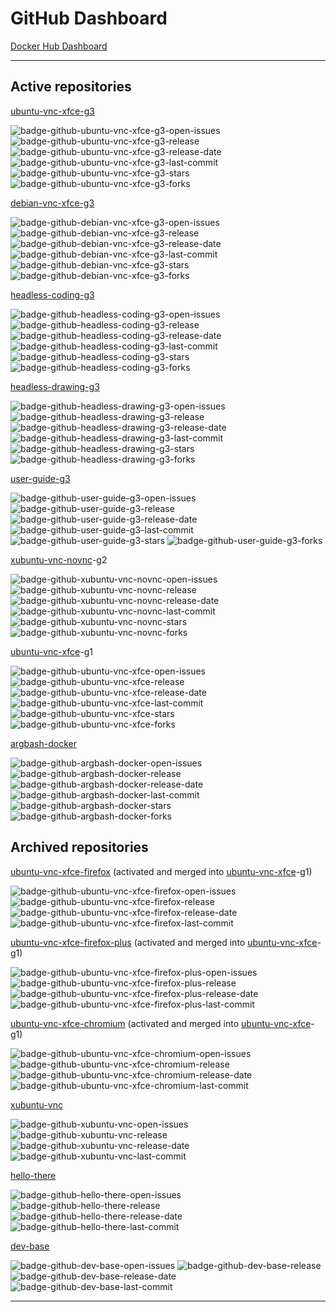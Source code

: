 # GitHub Dashboard

[Docker Hub Dashboard](https://github.com/accetto/dashboard/blob/master/dockerhub-dashboard.md)

***

## Active repositories

[ubuntu-vnc-xfce-g3](https://github.com/accetto/ubuntu-vnc-xfce-g3)

![badge-github-ubuntu-vnc-xfce-g3-open-issues][badge-github-ubuntu-vnc-xfce-g3-open-issues]
![badge-github-ubuntu-vnc-xfce-g3-release][badge-github-ubuntu-vnc-xfce-g3-release]
![badge-github-ubuntu-vnc-xfce-g3-release-date][badge-github-ubuntu-vnc-xfce-g3-release-date]
![badge-github-ubuntu-vnc-xfce-g3-last-commit][badge-github-ubuntu-vnc-xfce-g3-last-commit]
![badge-github-ubuntu-vnc-xfce-g3-stars][badge-github-ubuntu-vnc-xfce-g3-stars]
![badge-github-ubuntu-vnc-xfce-g3-forks][badge-github-ubuntu-vnc-xfce-g3-forks]
<!-- ![badge-github-ubuntu-vnc-xfce-g3-closed-issues][badge-github-ubuntu-vnc-xfce-g3-closed-issues] -->
<!-- ![badge-github-ubuntu-vnc-xfce-g3-releases][badge-github-ubuntu-vnc-xfce-g3-releases] -->
<!-- ![badge-github-ubuntu-vnc-xfce-g3-commits][badge-github-ubuntu-vnc-xfce-g3-commits] -->
<!-- ![badge-github-workflow-dockerhub-autobuild-ubuntu-vnc-xfce-g3][badge-github-workflow-dockerhub-autobuild-ubuntu-vnc-xfce-g3] -->
<!-- ![badge-github-workflow-dockerhub-post-push-ubuntu-vnc-xfce-g3][badge-github-workflow-dockerhub-post-push-ubuntu-vnc-xfce-g3] -->

[debian-vnc-xfce-g3](https://github.com/accetto/debian-vnc-xfce-g3)

![badge-github-debian-vnc-xfce-g3-open-issues][badge-github-debian-vnc-xfce-g3-open-issues]
![badge-github-debian-vnc-xfce-g3-release][badge-github-debian-vnc-xfce-g3-release]
![badge-github-debian-vnc-xfce-g3-release-date][badge-github-debian-vnc-xfce-g3-release-date]
![badge-github-debian-vnc-xfce-g3-last-commit][badge-github-debian-vnc-xfce-g3-last-commit]
![badge-github-debian-vnc-xfce-g3-stars][badge-github-debian-vnc-xfce-g3-stars]
![badge-github-debian-vnc-xfce-g3-forks][badge-github-debian-vnc-xfce-g3-forks]
<!-- ![badge-github-debian-vnc-xfce-g3-closed-issues][badge-github-debian-vnc-xfce-g3-closed-issues] -->
<!-- ![badge-github-debian-vnc-xfce-g3-releases][badge-github-debian-vnc-xfce-g3-releases] -->
<!-- ![badge-github-debian-vnc-xfce-g3-commits][badge-github-debian-vnc-xfce-g3-commits] -->

[headless-coding-g3](https://github.com/accetto/headless-coding-g3)

![badge-github-headless-coding-g3-open-issues][badge-github-headless-coding-g3-open-issues]
![badge-github-headless-coding-g3-release][badge-github-headless-coding-g3-release]
![badge-github-headless-coding-g3-release-date][badge-github-headless-coding-g3-release-date]
![badge-github-headless-coding-g3-last-commit][badge-github-headless-coding-g3-last-commit]
![badge-github-headless-coding-g3-stars][badge-github-headless-coding-g3-stars]
![badge-github-headless-coding-g3-forks][badge-github-headless-coding-g3-forks]
<!-- ![badge-github-headless-coding-g3-closed-issues][badge-github-headless-coding-g3-closed-issues] -->
<!-- ![badge-github-headless-coding-g3-releases][badge-github-headless-coding-g3-releases] -->
<!-- ![badge-github-headless-coding-g3-commits][badge-github-headless-coding-g3-commits] -->
<!-- ![badge-github-workflow-dockerhub-autobuild-headless-coding-g3][badge-github-workflow-dockerhub-autobuild-headless-coding-g3] -->
<!-- ![badge-github-workflow-dockerhub-post-push-headless-coding-g3][badge-github-workflow-dockerhub-post-push-headless-coding-g3] -->

[headless-drawing-g3](https://github.com/accetto/headless-drawing-g3)

![badge-github-headless-drawing-g3-open-issues][badge-github-headless-drawing-g3-open-issues]
![badge-github-headless-drawing-g3-release][badge-github-headless-drawing-g3-release]
![badge-github-headless-drawing-g3-release-date][badge-github-headless-drawing-g3-release-date]
![badge-github-headless-drawing-g3-last-commit][badge-github-headless-drawing-g3-last-commit]
![badge-github-headless-drawing-g3-stars][badge-github-headless-drawing-g3-stars]
![badge-github-headless-drawing-g3-forks][badge-github-headless-drawing-g3-forks]
<!-- ![badge-github-headless-drawing-g3-closed-issues][badge-github-headless-drawing-g3-closed-issues] -->
<!-- ![badge-github-headless-drawing-g3-releases][badge-github-headless-drawing-g3-releases] -->
<!-- ![badge-github-headless-drawing-g3-commits][badge-github-headless-drawing-g3-commits] -->
<!-- ![badge-github-workflow-dockerhub-autobuild-headless-drawing-g3][badge-github-workflow-dockerhub-autobuild-headless-drawing-g3] -->
<!-- ![badge-github-workflow-dockerhub-post-push-headless-drawing-g3][badge-github-workflow-dockerhub-post-push-headless-drawing-g3] -->

[user-guide-g3](https://github.com/accetto/user-guide-g3)

![badge-github-user-guide-g3-open-issues][badge-github-user-guide-g3-open-issues]
![badge-github-user-guide-g3-release][badge-github-user-guide-g3-release]
![badge-github-user-guide-g3-release-date][badge-github-user-guide-g3-release-date]
![badge-github-user-guide-g3-last-commit][badge-github-user-guide-g3-last-commit]
![badge-github-user-guide-g3-stars][badge-github-user-guide-g3-stars]
![badge-github-user-guide-g3-forks][badge-github-user-guide-g3-forks]

[xubuntu-vnc-novnc](https://github.com/accetto/xubuntu-vnc-novnc)-g2

![badge-github-xubuntu-vnc-novnc-open-issues][badge-github-xubuntu-vnc-novnc-open-issues]
![badge-github-xubuntu-vnc-novnc-release][badge-github-xubuntu-vnc-novnc-release]
![badge-github-xubuntu-vnc-novnc-release-date][badge-github-xubuntu-vnc-novnc-release-date]
![badge-github-xubuntu-vnc-novnc-last-commit][badge-github-xubuntu-vnc-novnc-last-commit]
![badge-github-xubuntu-vnc-novnc-stars][badge-github-xubuntu-vnc-novnc-stars]
![badge-github-xubuntu-vnc-novnc-forks][badge-github-xubuntu-vnc-novnc-forks]
<!-- ![badge-github-xubuntu-vnc-novnc-closed-issues][badge-github-xubuntu-vnc-novnc-closed-issues] -->
<!-- ![badge-github-xubuntu-vnc-novnc-releases][badge-github-xubuntu-vnc-novnc-releases] -->
<!-- ![badge-github-xubuntu-vnc-novnc-commits][badge-github-xubuntu-vnc-novnc-commits] -->

[ubuntu-vnc-xfce](https://github.com/accetto/ubuntu-vnc-xfce)-g1

![badge-github-ubuntu-vnc-xfce-open-issues][badge-github-ubuntu-vnc-xfce-open-issues]
![badge-github-ubuntu-vnc-xfce-release][badge-github-ubuntu-vnc-xfce-release]
![badge-github-ubuntu-vnc-xfce-release-date][badge-github-ubuntu-vnc-xfce-release-date]
![badge-github-ubuntu-vnc-xfce-last-commit][badge-github-ubuntu-vnc-xfce-last-commit]
![badge-github-ubuntu-vnc-xfce-stars][badge-github-ubuntu-vnc-xfce-stars]
![badge-github-ubuntu-vnc-xfce-forks][badge-github-ubuntu-vnc-xfce-forks]
<!-- ![badge-github-ubuntu-vnc-xfce-closed-issues][badge-github-ubuntu-vnc-xfce-closed-issues] -->
<!-- ![badge-github-ubuntu-vnc-xfce-releases][badge-github-ubuntu-vnc-xfce-releases] -->
<!-- ![badge-github-ubuntu-vnc-xfce-commits][badge-github-ubuntu-vnc-xfce-commits] -->

[argbash-docker](https://github.com/accetto/argbash-docker)

![badge-github-argbash-docker-open-issues][badge-github-argbash-docker-open-issues]
![badge-github-argbash-docker-release][badge-github-argbash-docker-release]
![badge-github-argbash-docker-release-date][badge-github-argbash-docker-release-date]
![badge-github-argbash-docker-last-commit][badge-github-argbash-docker-last-commit]
![badge-github-argbash-docker-stars][badge-github-argbash-docker-stars]
![badge-github-argbash-docker-forks][badge-github-argbash-docker-forks]
<!-- ![badge-github-argbash-docker-closed-issues][badge-github-argbash-docker-closed-issues] -->
<!-- ![badge-github-argbash-docker-releases][badge-github-argbash-docker-releases] -->
<!-- ![badge-github-argbash-docker-commits][badge-github-argbash-docker-commits] -->

## Archived repositories

[ubuntu-vnc-xfce-firefox](https://github.com/accetto/ubuntu-vnc-xfce-firefox) (activated and merged into [ubuntu-vnc-xfce](https://github.com/accetto/ubuntu-vnc-xfce)-g1)

![badge-github-ubuntu-vnc-xfce-firefox-open-issues][badge-github-ubuntu-vnc-xfce-firefox-open-issues]
![badge-github-ubuntu-vnc-xfce-firefox-release][badge-github-ubuntu-vnc-xfce-firefox-release]
![badge-github-ubuntu-vnc-xfce-firefox-release-date][badge-github-ubuntu-vnc-xfce-firefox-release-date]
![badge-github-ubuntu-vnc-xfce-firefox-last-commit][badge-github-ubuntu-vnc-xfce-firefox-last-commit]
<!-- ![badge-github-ubuntu-vnc-xfce-firefox-stars][badge-github-ubuntu-vnc-xfce-firefox-stars] -->
<!-- ![badge-github-ubuntu-vnc-xfce-firefox-forks][badge-github-ubuntu-vnc-xfce-firefox-forks] -->
<!-- ![badge-github-ubuntu-vnc-xfce-firefox-closed-issues][badge-github-ubuntu-vnc-xfce-firefox-closed-issues] -->
<!-- ![badge-github-ubuntu-vnc-xfce-firefox-releases][badge-github-ubuntu-vnc-xfce-firefox-releases] -->
<!-- ![badge-github-ubuntu-vnc-xfce-firefox-commits][badge-github-ubuntu-vnc-xfce-firefox-commits] -->

[ubuntu-vnc-xfce-firefox-plus](https://github.com/accetto/ubuntu-vnc-xfce-firefox-plus) (activated and merged into [ubuntu-vnc-xfce](https://github.com/accetto/ubuntu-vnc-xfce)-g1)

![badge-github-ubuntu-vnc-xfce-firefox-plus-open-issues][badge-github-ubuntu-vnc-xfce-firefox-plus-open-issues]
![badge-github-ubuntu-vnc-xfce-firefox-plus-release][badge-github-ubuntu-vnc-xfce-firefox-plus-release]
![badge-github-ubuntu-vnc-xfce-firefox-plus-release-date][badge-github-ubuntu-vnc-xfce-firefox-plus-release-date]
![badge-github-ubuntu-vnc-xfce-firefox-plus-last-commit][badge-github-ubuntu-vnc-xfce-firefox-plus-last-commit]
<!-- ![badge-github-ubuntu-vnc-xfce-firefox-plus-stars][badge-github-ubuntu-vnc-xfce-firefox-plus-stars] -->
<!-- ![badge-github-ubuntu-vnc-xfce-firefox-plus-forks][badge-github-ubuntu-vnc-xfce-firefox-plus-forks] -->
<!-- ![badge-github-ubuntu-vnc-xfce-firefox-plus-closed-issues][badge-github-ubuntu-vnc-xfce-firefox-plus-closed-issues] -->
<!-- ![badge-github-ubuntu-vnc-xfce-firefox-plus-releases][badge-github-ubuntu-vnc-xfce-firefox-plus-releases] -->
<!-- ![badge-github-ubuntu-vnc-xfce-firefox-plus-commits][badge-github-ubuntu-vnc-xfce-firefox-plus-commits] -->

[ubuntu-vnc-xfce-chromium](https://github.com/accetto/ubuntu-vnc-xfce-chromium) (activated and merged into [ubuntu-vnc-xfce](https://github.com/accetto/ubuntu-vnc-xfce)-g1)

![badge-github-ubuntu-vnc-xfce-chromium-open-issues][badge-github-ubuntu-vnc-xfce-chromium-open-issues]
![badge-github-ubuntu-vnc-xfce-chromium-release][badge-github-ubuntu-vnc-xfce-chromium-release]
![badge-github-ubuntu-vnc-xfce-chromium-release-date][badge-github-ubuntu-vnc-xfce-chromium-release-date]
![badge-github-ubuntu-vnc-xfce-chromium-last-commit][badge-github-ubuntu-vnc-xfce-chromium-last-commit]
<!-- ![badge-github-ubuntu-vnc-xfce-chromium-stars][badge-github-ubuntu-vnc-xfce-chromium-stars] -->
<!-- ![badge-github-ubuntu-vnc-xfce-chromium-forks][badge-github-ubuntu-vnc-xfce-chromium-forks] -->
<!-- ![badge-github-ubuntu-vnc-xfce-chromium-closed-issues][badge-github-ubuntu-vnc-xfce-chromium-closed-issues] -->
<!-- ![badge-github-ubuntu-vnc-xfce-chromium-releases][badge-github-ubuntu-vnc-xfce-chromium-releases] -->
<!-- ![badge-github-ubuntu-vnc-xfce-chromium-commits][badge-github-ubuntu-vnc-xfce-chromium-commits] -->

[xubuntu-vnc](https://github.com/accetto/xubuntu-vnc)

![badge-github-xubuntu-vnc-open-issues][badge-github-xubuntu-vnc-open-issues]
![badge-github-xubuntu-vnc-release][badge-github-xubuntu-vnc-release]
![badge-github-xubuntu-vnc-release-date][badge-github-xubuntu-vnc-release-date]
![badge-github-xubuntu-vnc-last-commit][badge-github-xubuntu-vnc-last-commit]
<!-- ![badge-github-xubuntu-vnc-stars][badge-github-xubuntu-vnc-stars] -->
<!-- ![badge-github-xubuntu-vnc-forks][badge-github-xubuntu-vnc-forks] -->
<!-- ![badge-github-xubuntu-vnc-closed-issues][badge-github-xubuntu-vnc-closed-issues] -->
<!-- ![badge-github-xubuntu-vnc-releases][badge-github-xubuntu-vnc-releases] -->
<!-- ![badge-github-xubuntu-vnc-commits][badge-github-xubuntu-vnc-commits] -->

[hello-there](https://github.com/accetto/hello-there)

![badge-github-hello-there-open-issues][badge-github-hello-there-open-issues]
![badge-github-hello-there-release][badge-github-hello-there-release]
![badge-github-hello-there-release-date][badge-github-hello-there-release-date]
![badge-github-hello-there-last-commit][badge-github-hello-there-last-commit]
<!-- ![badge-github-hello-there-stars][badge-github-hello-there-stars] -->
<!-- ![badge-github-hello-there-forks][badge-github-hello-there-forks] -->
<!-- ![badge-github-hello-there-closed-issues][badge-github-hello-there-closed-issues] -->
<!-- ![badge-github-hello-there-releases][badge-github-hello-there-releases] -->
<!-- ![badge-github-hello-there-commits][badge-github-hello-there-commits] -->

[dev-base](https://github.com/accetto/dev-base)

![badge-github-dev-base-open-issues][badge-github-dev-base-open-issues]
![badge-github-dev-base-release][badge-github-dev-base-release]
![badge-github-dev-base-release-date][badge-github-dev-base-release-date]
![badge-github-dev-base-last-commit][badge-github-dev-base-last-commit]
<!-- ![badge-github-dev-base-stars][badge-github-dev-base-stars] -->
<!-- ![badge-github-dev-base-forks][badge-github-dev-base-forks] -->
<!-- ![badge-github-dev-base-closed-issues][badge-github-dev-base-closed-issues] -->
<!-- ![badge-github-dev-base-releases][badge-github-dev-base-releases] -->
<!-- ![badge-github-dev-base-commits][badge-github-dev-base-commits] -->

***

<!-- github badges ubuntu-vnc-xfce-g3 -->

[badge-github-ubuntu-vnc-xfce-g3-open-issues]: https://badgen.net/github/open-issues/accetto/ubuntu-vnc-xfce-g3?icon=github&label=open%20issues
[badge-github-ubuntu-vnc-xfce-g3-release]: https://badgen.net/github/release/accetto/ubuntu-vnc-xfce-g3?icon=github&label=release
[badge-github-ubuntu-vnc-xfce-g3-release-date]: https://img.shields.io/github/release-date/accetto/ubuntu-vnc-xfce-g3?logo=github
[badge-github-ubuntu-vnc-xfce-g3-last-commit]: https://badgen.net/github/last-commit/accetto/ubuntu-vnc-xfce-g3?icon=github&label=last%20commit
[badge-github-ubuntu-vnc-xfce-g3-stars]: https://badgen.net/github/stars/accetto/ubuntu-vnc-xfce-g3?icon=github&label=stars
[badge-github-ubuntu-vnc-xfce-g3-forks]: https://badgen.net/github/forks/accetto/ubuntu-vnc-xfce-g3?icon=github&label=forks
<!-- [badge-github-ubuntu-vnc-xfce-g3-releases]: https://badgen.net/github/releases/accetto/ubuntu-vnc-xfce-g3?icon=github&label=releases -->
<!-- [badge-github-ubuntu-vnc-xfce-g3-commits]: https://badgen.net/github/commits/accetto/ubuntu-vnc-xfce-g3?icon=github&label=commits -->
<!-- [badge-github-ubuntu-vnc-xfce-g3-closed-issues]: https://badgen.net/github/closed-issues/accetto/ubuntu-vnc-xfce-g3?icon=github&label=closed%20issues -->
<!-- [badge-github-workflow-dockerhub-autobuild-ubuntu-vnc-xfce-g3]: https://github.com/accetto/ubuntu-vnc-xfce-g3/workflows/dockerhub-autobuild/badge.svg -->
<!-- [badge-github-workflow-dockerhub-post-push-ubuntu-vnc-xfce-g3]: https://github.com/accetto/ubuntu-vnc-xfce-g3/workflows/dockerhub-post-push/badge.svg -->

<!-- github badges debian-vnc-xfce-g3 -->

[badge-github-debian-vnc-xfce-g3-open-issues]: https://badgen.net/github/open-issues/accetto/debian-vnc-xfce-g3?icon=github&label=open%20issues
[badge-github-debian-vnc-xfce-g3-release]: https://badgen.net/github/release/accetto/debian-vnc-xfce-g3?icon=github&label=release
[badge-github-debian-vnc-xfce-g3-release-date]: https://img.shields.io/github/release-date/accetto/debian-vnc-xfce-g3?logo=github
[badge-github-debian-vnc-xfce-g3-last-commit]: https://badgen.net/github/last-commit/accetto/debian-vnc-xfce-g3?icon=github&label=last%20commit
[badge-github-debian-vnc-xfce-g3-stars]: https://badgen.net/github/stars/accetto/debian-vnc-xfce-g3?icon=github&label=stars
[badge-github-debian-vnc-xfce-g3-forks]: https://badgen.net/github/forks/accetto/debian-vnc-xfce-g3?icon=github&label=forks
<!-- [badge-github-debian-vnc-xfce-g3-releases]: https://badgen.net/github/releases/accetto/debian-vnc-xfce-g3?icon=github&label=releases -->
<!-- [badge-github-debian-vnc-xfce-g3-commits]: https://badgen.net/github/commits/accetto/debian-vnc-xfce-g3?icon=github&label=commits -->
<!-- [badge-github-debian-vnc-xfce-g3-closed-issues]: https://badgen.net/github/closed-issues/accetto/debian-vnc-xfce-g3?icon=github&label=closed%20issues -->

<!-- github badges headless-coding-g3 -->

[badge-github-headless-coding-g3-open-issues]: https://badgen.net/github/open-issues/accetto/headless-coding-g3?icon=github&label=open%20issues
[badge-github-headless-coding-g3-release]: https://badgen.net/github/release/accetto/headless-coding-g3?icon=github&label=release
[badge-github-headless-coding-g3-release-date]: https://img.shields.io/github/release-date/accetto/headless-coding-g3?logo=github
[badge-github-headless-coding-g3-last-commit]: https://badgen.net/github/last-commit/accetto/headless-coding-g3?icon=github&label=last%20commit
[badge-github-headless-coding-g3-stars]: https://badgen.net/github/stars/accetto/headless-coding-g3?icon=github&label=stars
[badge-github-headless-coding-g3-forks]: https://badgen.net/github/forks/accetto/headless-coding-g3?icon=github&label=forks
<!-- [badge-github-headless-coding-g3-releases]: https://badgen.net/github/releases/accetto/headless-coding-g3?icon=github&label=releases -->
<!-- [badge-github-headless-coding-g3-commits]: https://badgen.net/github/commits/accetto/headless-coding-g3?icon=github&label=commits -->
<!-- [badge-github-headless-coding-g3-closed-issues]: https://badgen.net/github/closed-issues/accetto/headless-coding-g3?icon=github&label=closed%20issues -->
<!-- [badge-github-workflow-dockerhub-autobuild-headless-coding-g3]: https://github.com/accetto/headless-coding-g3/workflows/dockerhub-autobuild/badge.svg -->
<!-- [badge-github-workflow-dockerhub-post-push-headless-coding-g3]: https://github.com/accetto/headless-coding-g3/workflows/dockerhub-post-push/badge.svg -->

<!-- github badges headless-drawing-g3 -->

[badge-github-headless-drawing-g3-open-issues]: https://badgen.net/github/open-issues/accetto/headless-drawing-g3?icon=github&label=open%20issues
[badge-github-headless-drawing-g3-release]: https://badgen.net/github/release/accetto/headless-drawing-g3?icon=github&label=release
[badge-github-headless-drawing-g3-release-date]: https://img.shields.io/github/release-date/accetto/headless-drawing-g3?logo=github
[badge-github-headless-drawing-g3-last-commit]: https://badgen.net/github/last-commit/accetto/headless-drawing-g3?icon=github&label=last%20commit
[badge-github-headless-drawing-g3-stars]: https://badgen.net/github/stars/accetto/headless-drawing-g3?icon=github&label=stars
[badge-github-headless-drawing-g3-forks]: https://badgen.net/github/forks/accetto/headless-drawing-g3?icon=github&label=forks
<!-- [badge-github-headless-drawing-g3-releases]: https://badgen.net/github/releases/accetto/headless-drawing-g3?icon=github&label=releases -->
<!-- [badge-github-headless-drawing-g3-commits]: https://badgen.net/github/commits/accetto/headless-drawing-g3?icon=github&label=commits -->
<!-- [badge-github-headless-drawing-g3-closed-issues]: https://badgen.net/github/closed-issues/accetto/headless-drawing-g3?icon=github&label=closed%20issues -->
<!-- [badge-github-workflow-dockerhub-autobuild-headless-drawing-g3]: https://github.com/accetto/headless-drawing-g3/workflows/dockerhub-autobuild/badge.svg -->
<!-- [badge-github-workflow-dockerhub-post-push-headless-drawing-g3]: https://github.com/accetto/headless-drawing-g3/workflows/dockerhub-post-push/badge.svg -->

<!-- github badges user-guide-g3 -->
[badge-github-user-guide-g3-open-issues]: https://badgen.net/github/open-issues/accetto/user-guide-g3?icon=github&label=open%20issues
[badge-github-user-guide-g3-release]: https://badgen.net/github/release/accetto/user-guide-g3?icon=github&label=release
[badge-github-user-guide-g3-release-date]: https://img.shields.io/github/release-date/accetto/user-guide-g3?logo=github
[badge-github-user-guide-g3-last-commit]: https://badgen.net/github/last-commit/accetto/user-guide-g3?icon=github&label=last%20commit
[badge-github-user-guide-g3-stars]: https://badgen.net/github/stars/accetto/user-guide-g3?icon=github&label=stars
[badge-github-user-guide-g3-forks]: https://badgen.net/github/forks/accetto/user-guide-g3?icon=github&label=forks

<!-- github badges xubuntu-vnc -->

[badge-github-xubuntu-vnc-open-issues]: https://badgen.net/github/open-issues/accetto/xubuntu-vnc?icon=github&label=open%20issues
[badge-github-xubuntu-vnc-release]: https://badgen.net/github/release/accetto/xubuntu-vnc?icon=github&label=release
[badge-github-xubuntu-vnc-release-date]: https://img.shields.io/github/release-date/accetto/xubuntu-vnc?logo=github
[badge-github-xubuntu-vnc-last-commit]: https://badgen.net/github/last-commit/accetto/xubuntu-vnc?icon=github&label=last%20commit
[badge-github-xubuntu-vnc-stars]: https://badgen.net/github/stars/accetto/xubuntu-vnc?icon=github&label=stars
[badge-github-xubuntu-vnc-forks]: https://badgen.net/github/forks/accetto/xubuntu-vnc?icon=github&label=forks
<!-- [badge-github-xubuntu-vnc-releases]: https://badgen.net/github/releases/accetto/xubuntu-vnc?icon=github&label=releases -->
<!-- [badge-github-xubuntu-vnc-commits]: https://badgen.net/github/commits/accetto/xubuntu-vnc?icon=github&label=commits -->
<!-- [badge-github-xubuntu-vnc-closed-issues]: https://badgen.net/github/closed-issues/accetto/xubuntu-vnc?icon=github&label=closed%20issues -->

<!-- github badges xubuntu-vnc-novnc -->

[badge-github-xubuntu-vnc-novnc-open-issues]: https://badgen.net/github/open-issues/accetto/xubuntu-vnc-novnc?icon=github&label=open%20issues
[badge-github-xubuntu-vnc-novnc-release]: https://badgen.net/github/release/accetto/xubuntu-vnc-novnc?icon=github&label=release
[badge-github-xubuntu-vnc-novnc-release-date]: https://img.shields.io/github/release-date/accetto/xubuntu-vnc-novnc?logo=github
[badge-github-xubuntu-vnc-novnc-last-commit]: https://badgen.net/github/last-commit/accetto/xubuntu-vnc-novnc?icon=github&label=last%20commit
[badge-github-xubuntu-vnc-novnc-stars]: https://badgen.net/github/stars/accetto/xubuntu-vnc-novnc?icon=github&label=stars
[badge-github-xubuntu-vnc-novnc-forks]: https://badgen.net/github/forks/accetto/xubuntu-vnc-novnc?icon=github&label=forks
<!-- [badge-github-xubuntu-vnc-novnc-releases]: https://badgen.net/github/releases/accetto/xubuntu-vnc-novnc?icon=github&label=releases -->
<!-- [badge-github-xubuntu-vnc-novnc-commits]: https://badgen.net/github/commits/accetto/xubuntu-vnc-novnc?icon=github&label=commits -->
<!-- [badge-github-xubuntu-vnc-novnc-closed-issues]: https://badgen.net/github/closed-issues/accetto/xubuntu-vnc-novnc?icon=github&label=closed%20issues -->

<!-- github badges ubuntu-vnc-xfce -->

[badge-github-ubuntu-vnc-xfce-open-issues]: https://badgen.net/github/open-issues/accetto/ubuntu-vnc-xfce?icon=github&label=open%20issues
[badge-github-ubuntu-vnc-xfce-release]: https://badgen.net/github/release/accetto/ubuntu-vnc-xfce?icon=github&label=release
[badge-github-ubuntu-vnc-xfce-release-date]: https://img.shields.io/github/release-date/accetto/ubuntu-vnc-xfce?logo=github
[badge-github-ubuntu-vnc-xfce-last-commit]: https://badgen.net/github/last-commit/accetto/ubuntu-vnc-xfce?icon=github&label=last%20commit
[badge-github-ubuntu-vnc-xfce-stars]: https://badgen.net/github/stars/accetto/ubuntu-vnc-xfce?icon=github&label=stars
[badge-github-ubuntu-vnc-xfce-forks]: https://badgen.net/github/forks/accetto/ubuntu-vnc-xfce?icon=github&label=forks
<!-- [badge-github-ubuntu-vnc-xfce-releases]: https://badgen.net/github/releases/accetto/ubuntu-vnc-xfce?icon=github&label=releases -->
<!-- [badge-github-ubuntu-vnc-xfce-commits]: https://badgen.net/github/commits/accetto/ubuntu-vnc-xfce?icon=github&label=commits -->
<!-- [badge-github-ubuntu-vnc-xfce-closed-issues]: https://badgen.net/github/closed-issues/accetto/ubuntu-vnc-xfce?icon=github&label=closed%20issues -->

<!-- github badges ubuntu-vnc-xfce-firefox -->

[badge-github-ubuntu-vnc-xfce-firefox-open-issues]: https://badgen.net/github/open-issues/accetto/ubuntu-vnc-xfce-firefox?icon=github&label=open%20issues
[badge-github-ubuntu-vnc-xfce-firefox-release]: https://badgen.net/github/release/accetto/ubuntu-vnc-xfce-firefox?icon=github&label=release
[badge-github-ubuntu-vnc-xfce-firefox-release-date]: https://img.shields.io/github/release-date/accetto/ubuntu-vnc-xfce-firefox?logo=github
[badge-github-ubuntu-vnc-xfce-firefox-last-commit]: https://badgen.net/github/last-commit/accetto/ubuntu-vnc-xfce-firefox?icon=github&label=last%20commit
<!-- [badge-github-ubuntu-vnc-xfce-firefox-stars]: https://badgen.net/github/stars/accetto/ubuntu-vnc-xfce-firefox?icon=github&label=stars -->
<!-- [badge-github-ubuntu-vnc-xfce-firefox-forks]: https://badgen.net/github/forks/accetto/ubuntu-vnc-xfce-firefox?icon=github&label=forks -->
<!-- [badge-github-ubuntu-vnc-xfce-firefox-releases]: https://badgen.net/github/releases/accetto/ubuntu-vnc-xfce-firefox?icon=github&label=releases -->
<!-- [badge-github-ubuntu-vnc-xfce-firefox-commits]: https://badgen.net/github/commits/accetto/ubuntu-vnc-xfce-firefox?icon=github&label=commits -->
<!-- [badge-github-ubuntu-vnc-xfce-firefox-closed-issues]: https://badgen.net/github/closed-issues/accetto/ubuntu-vnc-xfce-firefox?icon=github&label=closed%20issues -->

<!-- github badges ubuntu-vnc-xfce-firefox-plus -->

[badge-github-ubuntu-vnc-xfce-firefox-plus-open-issues]: https://badgen.net/github/open-issues/accetto/ubuntu-vnc-xfce-firefox-plus?icon=github&label=open%20issues
[badge-github-ubuntu-vnc-xfce-firefox-plus-release]: https://badgen.net/github/release/accetto/ubuntu-vnc-xfce-firefox-plus?icon=github&label=release
[badge-github-ubuntu-vnc-xfce-firefox-plus-release-date]: https://img.shields.io/github/release-date/accetto/ubuntu-vnc-xfce-firefox-plus?logo=github
[badge-github-ubuntu-vnc-xfce-firefox-plus-last-commit]: https://badgen.net/github/last-commit/accetto/ubuntu-vnc-xfce-firefox-plus?icon=github&label=last%20commit
<!-- [badge-github-ubuntu-vnc-xfce-firefox-plus-stars]: https://badgen.net/github/stars/accetto/ubuntu-vnc-xfce-firefox-plus?icon=github&label=stars -->
<!-- [badge-github-ubuntu-vnc-xfce-firefox-plus-forks]: https://badgen.net/github/forks/accetto/ubuntu-vnc-xfce-firefox-plus?icon=github&label=forks -->
<!-- [badge-github-ubuntu-vnc-xfce-firefox-plus-releases]: https://badgen.net/github/releases/accetto/ubuntu-vnc-xfce-firefox-plus?icon=github&label=releases -->
<!-- [badge-github-ubuntu-vnc-xfce-firefox-plus-commits]: https://badgen.net/github/commits/accetto/ubuntu-vnc-xfce-firefox-plus?icon=github&label=commits -->
<!-- [badge-github-ubuntu-vnc-xfce-firefox-plus-closed-issues]: https://badgen.net/github/closed-issues/accetto/ubuntu-vnc-xfce-firefox-plus?icon=github&label=closed%20issues -->

<!-- github badges ubuntu-vnc-xfce-chromium -->

[badge-github-ubuntu-vnc-xfce-chromium-open-issues]: https://badgen.net/github/open-issues/accetto/ubuntu-vnc-xfce-chromium?icon=github&label=open%20issues
[badge-github-ubuntu-vnc-xfce-chromium-release]: https://badgen.net/github/release/accetto/ubuntu-vnc-xfce-chromium?icon=github&label=release
[badge-github-ubuntu-vnc-xfce-chromium-release-date]: https://img.shields.io/github/release-date/accetto/ubuntu-vnc-xfce-chromium?logo=github
[badge-github-ubuntu-vnc-xfce-chromium-last-commit]: https://badgen.net/github/last-commit/accetto/ubuntu-vnc-xfce-chromium?icon=github&label=last%20commit
<!-- [badge-github-ubuntu-vnc-xfce-chromium-stars]: https://badgen.net/github/stars/accetto/ubuntu-vnc-xfce-chromium?icon=github&label=stars -->
<!-- [badge-github-ubuntu-vnc-xfce-chromium-forks]: https://badgen.net/github/forks/accetto/ubuntu-vnc-xfce-chromium?icon=github&label=forks -->
<!-- [badge-github-ubuntu-vnc-xfce-chromium-releases]: https://badgen.net/github/releases/accetto/ubuntu-vnc-xfce-chromium?icon=github&label=releases -->
<!-- [badge-github-ubuntu-vnc-xfce-chromium-commits]: https://badgen.net/github/commits/accetto/ubuntu-vnc-xfce-chromium?icon=github&label=commits -->
<!-- [badge-github-ubuntu-vnc-xfce-chromium-closed-issues]: https://badgen.net/github/closed-issues/accetto/ubuntu-vnc-xfce-chromium?icon=github&label=closed%20issues -->

<!-- github badges argbash-docker -->

[badge-github-argbash-docker-open-issues]: https://badgen.net/github/open-issues/accetto/argbash-docker?icon=github&label=open%20issues
[badge-github-argbash-docker-release]: https://badgen.net/github/release/accetto/argbash-docker?icon=github&label=release
[badge-github-argbash-docker-release-date]: https://img.shields.io/github/release-date/accetto/argbash-docker?logo=github
[badge-github-argbash-docker-last-commit]: https://badgen.net/github/last-commit/accetto/argbash-docker?icon=github&label=last%20commit
[badge-github-argbash-docker-stars]: https://badgen.net/github/stars/accetto/argbash-docker?icon=github&label=stars
[badge-github-argbash-docker-forks]: https://badgen.net/github/forks/accetto/argbash-docker?icon=github&label=forks
<!-- [badge-github-argbash-docker-releases]: https://badgen.net/github/releases/accetto/argbash-docker?icon=github&label=releases -->
<!-- [badge-github-argbash-docker-commits]: https://badgen.net/github/commits/accetto/argbash-docker?icon=github&label=commits -->
<!-- [badge-github-argbash-docker-closed-issues]: https://badgen.net/github/closed-issues/accetto/argbash-docker?icon=github&label=closed%20issues -->

<!-- github badges hello-there -->

[badge-github-hello-there-open-issues]: https://badgen.net/github/open-issues/accetto/hello-there?icon=github&label=open%20issues
[badge-github-hello-there-release]: https://badgen.net/github/release/accetto/hello-there?icon=github&label=release
[badge-github-hello-there-release-date]: https://img.shields.io/github/release-date/accetto/hello-there?logo=github
[badge-github-hello-there-last-commit]: https://badgen.net/github/last-commit/accetto/hello-there?icon=github&label=last%20commit
<!-- [badge-github-hello-there-stars]: https://badgen.net/github/stars/accetto/hello-there?icon=github&label=stars -->
<!-- [badge-github-hello-there-forks]: https://badgen.net/github/forks/accetto/hello-there?icon=github&label=forks -->
<!-- [badge-github-hello-there-releases]: https://badgen.net/github/releases/accetto/hello-there?icon=github&label=releases -->
<!-- [badge-github-hello-there-commits]: https://badgen.net/github/commits/accetto/hello-there?icon=github&label=commits -->
<!-- [badge-github-hello-there-closed-issues]: https://badgen.net/github/closed-issues/accetto/hello-there?icon=github&label=closed%20issues -->

<!-- github badges dev-base-->

[badge-github-dev-base-open-issues]: https://badgen.net/github/open-issues/accetto/dev-base?icon=github&label=open%20issues
[badge-github-dev-base-release]: https://badgen.net/github/release/accetto/dev-base?icon=github&label=release
[badge-github-dev-base-release-date]: https://img.shields.io/github/release-date/accetto/dev-base?logo=github
[badge-github-dev-base-last-commit]: https://badgen.net/github/last-commit/accetto/dev-base?icon=github&label=last%20commit
<!-- [badge-github-dev-base-stars]: https://badgen.net/github/stars/accetto/dev-base?icon=github&label=stars -->
<!-- [badge-github-dev-base-forks]: https://badgen.net/github/forks/accetto/dev-base?icon=github&label=forks -->
<!-- [badge-github-dev-base-releases]: https://badgen.net/github/releases/accetto/dev-base?icon=github&label=releases -->
<!-- [badge-github-dev-base-commits]: https://badgen.net/github/commits/accetto/dev-base?icon=github&label=commits -->
<!-- [badge-github-dev-base-closed-issues]: https://badgen.net/github/closed-issues/accetto/dev-base?icon=github&label=closed%20issues -->
